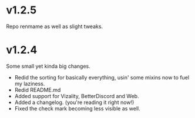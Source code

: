# v1.2.5
Repo renmame as well as slight tweaks.

# v1.2.4
Some small yet kinda big changes.
- Redid the sorting for basically everything, usin' some mixins now to fuel my laziness.
- Redid README.md
- Added support for Vizality, BetterDiscord and Web.
- Added a changelog. (you're reading it right now!)
- Fixed the check mark becoming less visible as well.